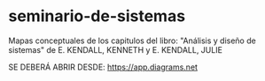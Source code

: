 # seminario-de-sistemas

Mapas conceptuales de los capitulos del libro: "Análisis y diseño de sistemas" de E. KENDALL, KENNETH y E. KENDALL, JULIE

SE DEBERÁ ABRIR DESDE: https://app.diagrams.net

